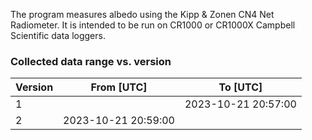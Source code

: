 The program measures albedo using the Kipp & Zonen CN4 Net Radiometer. It is intended to be run on CR1000 or CR1000X Campbell Scientific data loggers.


### Collected data range vs. version

| Version | From [UTC]          | To [UTC]            |
|---------|---------------------|---------------------|
| 1       |                     | 2023-10-21 20:57:00 |
| 2       | 2023-10-21 20:59:00 |                     |
